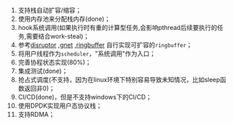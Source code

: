 1. 支持栈自动扩容/缩容；
2. 使用内存池来分配栈内存(done)；
3. hook系统调用(如果执行时有重的计算型任务,会影响pthread后续要执行的任务,需要结合work-steal)；
4. 参考[disruptor](https://github.com/LMAX-Exchange/disruptor) ,[gnet](https://github.com/panjf2000/gnet) ,[ringbuffer](https://github.com/NULLx76/ringbuffer) 自行实现可扩容的`ringbuffer`；
5. 将用户线程作为`scheduler`，"系统调用"作为入口；
6. 完善协程状态实现(80%)；
7. 集成测试(done)；
8. 抢占式调度(不支持，因为在linux环境下特别容易导致未知情况，比如sleep函数返回非0)；
9. CI/CD(done)，但是不支持windows下的CI/CD；
10. 使用DPDK实现用户态协议栈；
11. 支持RDMA；
